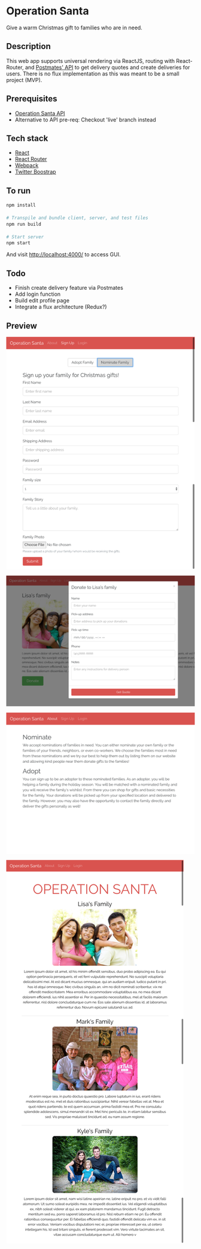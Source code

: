 # Operation Santa
Give a warm Christmas gift to families who are in need.

## Description
This web app supports universal rendering via ReactJS, routing with React-Router, and [Postmates' API](https://postmates.com/developer/docs) to get delivery quotes and create deliveries for users. There is no flux implementation as this was meant to be a small project (MVP).

## Prerequisites
- [Operation Santa API](https://github.com/phchung/Operation_Santa_API)
- Alternative to API pre-req: Checkout 'live' branch instead

## Tech stack
- [React](https://github.com/facebook/react)
- [React Router](https://github.com/ReactTraining/react-router)
- [Webpack](https://github.com/webpack/webpack)
- [Twitter Boostrap](https://github.com/twbs/bootstrap)

## To run

```sh
npm install

# Transpile and bundle client, server, and test files
npm run build

# Start server
npm start
```

And visit <http://localhost:4000/> to access GUI.

## Todo
- Finish create delivery feature via Postmates
- Add login function
- Build edit profile page
- Integrate a flux architecture (Redux?)

## Preview

![Example1](./extra/signup.png)

![Example2](./extra/donate.png)

![Example3](./extra/about.png)

![Example4](./extra/landing.png)